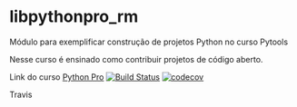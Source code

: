 # libpythonpro_rm
Módulo para exemplificar construção de projetos Python no curso Pytools

Nesse curso é ensinado como contribuir projetos de código aberto.

Link do curso [Python Pro](https://www.python.pro.br/)
[![Build Status](https://travis-ci.org/robertomacedo/libpythonpro_rm.svg?branch=main)](https://travis-ci.org/robertomacedo/libpythonpro_rm)
[![codecov](https://codecov.io/gh/robertomacedo/libpythonpro_rm/branch/main/graph/badge.svg?token=30P2NG00NE)](https://codecov.io/gh/robertomacedo/libpythonpro_rm)

Travis 